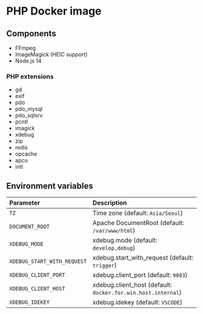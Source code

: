 # PHP Docker image

## Components

-   FFmpeg
-   ImageMagick (HEIC support)
-   Node.js 14

### PHP extensions

-   gd
-   exif
-   pdo
-   pdo_mysql
-   pdo_sqlsrv
-   pcntl
-   imagick
-   xdebug
-   zip
-   redis
-   opcache
-   apcu
-   intl

## Environment variables

| Parameter                   | Description                                                  |
| :-------------------------- | :----------------------------------------------------------- |
| `TZ`                        | Time zone (default: `Asia/Seoul`)                            |
| `DOCUMENT_ROOT`             | Apache DocumentRoot (default: `/var/www/html`)               |
| `XDEBUG_MODE`               | xdebug.mode (default: `develop,debug`)                       |
| `XDEBUG_START_WITH_REQUEST` | xdebug.start_with_request (default: `trigger`)               |
| `XDEBUG_CLIENT_PORT`        | xdebug.client_port (default: `9003`)                         |
| `XDEBUG_CLIENT_HOST`        | xdebug.client_host (default: `docker.for.win.host.internal`) |
| `XDEBUG_IDEKEY`             | xdebug.idekey (default: `VSCODE`)                            |
